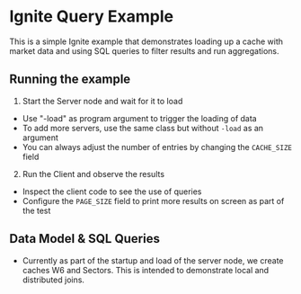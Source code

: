 # Ignite Query Example

This is a simple Ignite example that demonstrates loading up a cache with market data and using SQL queries to filter results and run aggregations.

## Running the example 
1. Start the Server node and wait for it to load
  - Use "-load" as program argument to trigger the loading of data
  - To add more servers, use the same class but without `-load` as an argument
  - You can always adjust the number of entries by changing the `CACHE_SIZE` field

2. Run the Client and observe the results
  - Inspect the client code to see the use of queries
  - Configure the `PAGE_SIZE` field to print more results on screen as part of the test

## Data Model & SQL Queries
- Currently as part of the startup and load of the server node, we create caches W6 and Sectors. This is intended to demonstrate local and distributed joins.
